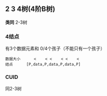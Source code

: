 ##  2 3 4树(4阶B树)
**类同** 2-3树

###   4结点
有3个数据元素和 0/4个孩子（不能只有一个孩子）
```shell
数据大小	  <    < <    < <    <
结点		[P,data,P,data,P,data,P]
```



###   CUID
同2-3树
